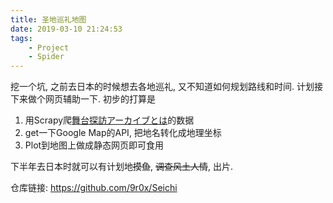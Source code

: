```yaml
---
title: 圣地巡礼地图
date: 2019-03-10 21:24:53
tags: 
	- Project
	- Spider
---
```


挖一个坑, 之前去日本的时候想去各地巡礼, 又不知道如何规划路线和时间. 计划接下来做个网页辅助一下. 初步的打算是

1. 用Scrapy爬[舞台探訪アーカイブとは](http://legwork.g.hatena.ne.jp)的数据
2. get一下Google Map的API, 把地名转化成地理坐标
3. Plot到地图上做成静态网页即可食用

下半年去日本时就可以有计划地~~摸鱼~~, ~~调查风土人情~~, 出片.

仓库链接: https://github.com/9r0x/Seichi
